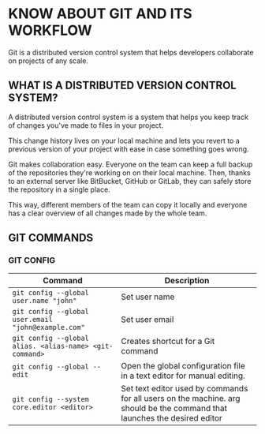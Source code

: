 # KNOW ABOUT GIT AND ITS WORKFLOW

Git is a distributed version control system that helps developers collaborate on projects of any scale.

## WHAT IS A DISTRIBUTED VERSION CONTROL SYSTEM?

A distributed version control system is a system that helps you keep track of changes you've made to files in your project.

This change history lives on your local machine and lets you revert to a previous version of your project with ease in case something goes wrong.

Git makes collaboration easy. Everyone on the team can keep a full backup of the repositories they're working on on their local machine. Then, thanks to an external server like BitBucket, GitHub or GitLab, they can safely store the repository in a single place.

This way, different members of the team can copy it locally and everyone has a clear overview of all changes made by the whole team.

## GIT COMMANDS

### GIT CONFIG

| Command | Description |
| - | - |
| `git config --global user.name "john"`              | Set user name |
| `git config --global user.email "john@example.com"` | Set user email |
| `git config --global alias. <alias-name> <git-command>`| Creates shortcut for a Git command |
| `git config --global --edit`| Open the global configuration file in a text editor for manual editing. |
| `git config --system core.editor <editor>`| Set text editor used by commands for all users on the machine. <editor> arg should be the command that launches the desired editor |
